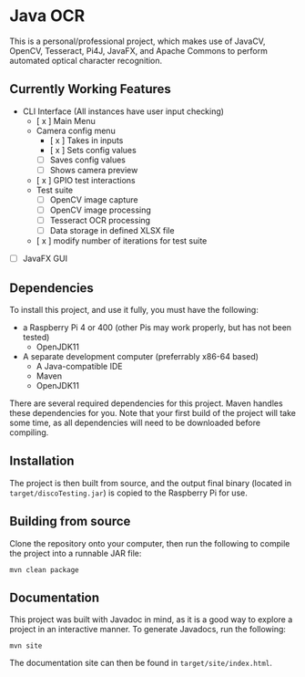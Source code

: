 # Java OCR

This is a personal/professional project, which makes use of JavaCV, OpenCV, Tesseract, Pi4J, JavaFX, and Apache Commons to perform automated optical character recognition.

## Currently Working Features

- CLI Interface (All instances have user input checking)
	- [ x ] Main Menu
	- Camera config menu
		- [ x ] Takes in inputs
		- [ x ] Sets config values
		- [ ] Saves config values
		- [ ] Shows camera preview
	- [ x ] GPIO test interactions
	- Test suite
		- [ ] OpenCV image capture
		- [ ] OpenCV image processing
		- [ ] Tesseract OCR processing
		- [ ] Data storage in defined XLSX file
	- [ x ] modify number of iterations for test suite
- [ ] JavaFX GUI

## Dependencies
To install this project, and use it fully, you must have the following:
- a Raspberry Pi 4 or 400 (other Pis may work properly, but has not been tested)
	- OpenJDK11
- A separate development computer (preferrably x86-64 based)
	- A Java-compatible IDE
	- Maven
	- OpenJDK11

There are several required dependencies for this project. Maven handles these dependencies for you. Note that your first build of the project will take some time, as all dependencies will need to be downloaded before compiling.

## Installation

The project is then built from source, and the output final binary (located in `target/discoTesting.jar`) is copied to the Raspberry Pi for use.

## Building from source

Clone the repository onto your computer, then run the following to compile the project into a runnable JAR file:

```
mvn clean package
```

## Documentation

This project was built with Javadoc in mind, as it is a good way to explore a project in an interactive manner. To generate Javadocs, run the following:

```
mvn site
```

The documentation site can then be found in `target/site/index.html`.
